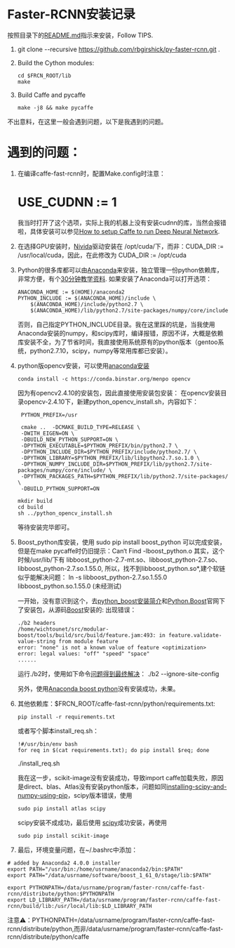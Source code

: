 # Faster-RCNN安装记录
按照目录下的[README.md](https://github.com/xiaohujecky/py-faster-rcnn/blob/master/README.md)指示来安装，Follow TIPS.   
1. git clone --recursive https://github.com/rbgirshick/py-faster-rcnn.git .   

2. Build the Cython modules:
      ```Shell
    cd $FRCN_ROOT/lib
    make
    ```   
       
3. Build Caffe and pycaffe 
    ```
    make -j8 && make pycaffe
    ```
  不出意料，在这里一般会遇到问题，以下是我遇到的问题。      
  
# 遇到的问题：
1. 在编译caffe-fast-rcnn时，配置Make.config时注意：
    # USE_CUDNN := 1 
    我当时打开了这个选项，实际上我的机器上没有安装cudnn的库，当然会报错啦，具体安装可以参见[How to setup Caffe to run Deep Neural Network](http://corpocrat.com/2014/11/03/how-to-setup-caffe-to-run-deep-neural-network/).
2. 在选择GPU安装时，[Nivida](https://developer.nvidia.com/cudnn)驱动安装在 /opt/cuda/下，而非：CUDA_DIR := /usr/local/cuda，因此，在此修改为
    CUDA_DIR := /opt/cuda  
3. Python的很多库都可以由[Anaconda](https://www.continuum.io/downloads)来安装，独立管理一份python依赖库，非常方便，有个[30分钟教学资料](http://conda.pydata.org/docs/test-drive.html#managing-conda).
     如果安装了Anaconda可以打开选项：
     ```
     ANACONDA_HOME := $(HOME)/anaconda2
     PYTHON_INCLUDE := $(ANACONDA_HOME)/include \
		 $(ANACONDA_HOME)/include/python2.7 \
		 $(ANACONDA_HOME)/lib/python2.7/site-packages/numpy/core/include
     ```
    否则，自己指定PYTHON_INCLUDE目录。我在这里踩的坑是，当我使用Anaconda安装的numpy，和scipy库时，编译报错，原因不详，大概是依赖库安装不全，为了节省时间，我直接使用系统原有的python版本（gentoo系统，python2.7.10，scipy，numpy等常用库都已安装）。     
	 
4. python版opencv安装，可以使用[anaconda安装](http://stackoverflow.com/questions/23119413/how-to-install-python-opencv-through-conda)   
     ```
    conda install -c https://conda.binstar.org/menpo opencv
    ```
   因为有opencv2.4.10的安装包，因此直接使用安装包安装：
   在opencv安装目录opencv-2.4.10下，新建python_opencv_install.sh，内容如下：
   ```
    PYTHON_PREFIX=/usr
    
    cmake ..  -DCMAKE_BUILD_TYPE=RELEASE \
    -DWITH_EIGEN=ON \
    -DBUILD_NEW_PYTHON_SUPPORT=ON \
    -DPYTHON_EXECUTABLE=$PYTHON_PREFIX/bin/python2.7 \
    -DPYTHON_INCLUDE_DIR=$PYTHON_PREFIX/include/python2.7/ \
    -DPYTHON_LIBRARY=$PYTHON_PREFIX/lib/libpython2.7.so.1.0 \
    -DPYTHON_NUMPY_INCLUDE_DIR=$PYTHON_PREFIX/lib/python2.7/site-packages/numpy/core/include/ \
    -DPYTHON_PACKAGES_PATH=$PYTHON_PREFIX/lib/python2.7/site-packages/ \
    -DBUILD_PYTHON_SUPPORT=ON
    ```   
    
    ```
    mkdir build
    cd build
    sh ../python_opencv_install.sh 
    ```
    等待安装完毕即可。
5. Boost_python库安装，使用
    sudo pip install boost_python
   可以完成安装，但是在make pycaffe时仍旧提示：Can‘t Find -lboost_python.o
    其实，这个时候/usr/lib/下有 libboost_python-2.7-mt.so、libboost_python-2.7.so、libboost_python-2.7.so.1.55.0, 所以，找不到libboost_python.so*,建个软链似乎能解决问题：
    ln -s libboost_python-2.7.so.1.55.0 libboost_python.so.1.55.0 (未经测试)
    
    一开始，没有意识到这个，去[python_boost安装简介](http://edyfox.codecarver.org/html/boost_python.html)和[Python.Boost](http://www.boost.org/doc/libs/1_61_0/more/getting_started/unix-variants.html)官网下了安装包，从源码[Boost](https://svn.boost.org/trac/boost/wiki/TryModBoost)安装的:
    出现错误：
     ```
    ./b2 headers
    /home/wichtounet/src/modular-boost/tools/build/src/build/feature.jam:493: in feature.validate-value-string from module feature
    error: "none" is not a known value of feature <optimization>
    error: legal values: "off" "speed" "space"
    ......
    ```
    运行./b2时，使用如下命令[问题得到最终解决](http://stackoverflow.com/questions/23013433/how-to-install-modular-boost)：
    ./b2 --ignore-site-config 
    
    
     另外，使用[Anaconda boost python](https://anaconda.org/meznom/boost-python)没有安装成功，未果。
    
6. 其他依赖库：$FRCN_ROOT/caffe-fast-rcnn/python/requirements.txt:
    ```
    pip install -r requirements.txt
    ```
    或者写个脚本install_req.sh：
    ```
    !#/usr/bin/env bash
    for req in $(cat requirements.txt); do pip install $req; done
    ```
    ./install_req.sh
    
    我在这一步，scikit-image没有安装成功，导致import caffe加载失败，原因是direct、blas、Atlas没有安装python版本，问题如同[installing-scipy-and-numpy-using-pip](http://stackoverflow.com/questions/11114225/installing-scipy-and-numpy-using-pip)，scipy版本错误，使用
    ```
    sudo pip install atlas scipy
    ```
    scipy安装不成成功，最后使用 [scipy](http://www.scipy.org/install.html)成功安装，再使用
    ```
    sudo pip install scikit-image
    ```
    
7. 最后，环境变量问题，在~/.bashrc中添加：
  ```
  # added by Anaconda2 4.0.0 installer
  export PATH="/usr/bin:/home/usrname/anaconda2/bin:$PATH"
  export PATH="/data/usrname/software/boost_1_61_0/stage/lib:$PATH"

  export PYTHONPATH=/data/usrname/program/faster-rcnn/caffe-fast-rcnn/distribute/python:$PYTHONPATH
  export LD_LIBRARY_PATH=/data/usrname/program/faster-rcnn/caffe-fast-rcnn/build/lib:/usr/local/lib:$LD_LIBRARY_PATH
  ```
  注意⚠：PYTHONPATH=/data/usrname/program/faster-rcnn/caffe-fast-rcnn/distribute/python,而非/data/usrname/program/faster-rcnn/caffe-fast-rcnn/distribute/python/caffe
  
  
    
    

    
  
